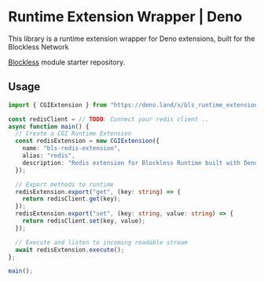 # Runtime Extension Wrapper | Deno

This library is a runtime extension wrapper for Deno extensions, built for the
Blockless Network

[Blockless](https://blockless.network) module starter repository.

## Usage

```typescript
import { CGIExtension } from "https://deno.land/x/bls_runtime_extension/mod.ts";

const redisClient = // TODO: Connect your redis client ..
async function main() {
  // Create a CGI Runtime Extension
  const redisExtension = new CGIExtension({
    name: "bls-redis-extension",
    alias: "redis",
    description: "Redis extension for Blockless Runtime built with Deno",
  });

  // Export methods to runtime
  redisExtension.export("get", (key: string) => {
    return redisClient.get(key);
  });
  redisExtension.export("set", (key: string, value: string) => {
    return redisClient.set(key, value);
  });

  // Execute and listen to incoming readable stream
  await redisExtension.execute();
};

main();
```
